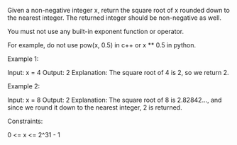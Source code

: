 Given a non-negative integer x, return the square root of x rounded down to
the nearest integer. The returned integer should be non-negative as well.

You must not use any built-in exponent function or operator.


For example, do not use pow(x, 0.5) in c++ or x ** 0.5 in python.



Example 1:


Input: x = 4
Output: 2
Explanation: The square root of 4 is 2, so we return 2.


Example 2:


Input: x = 8
Output: 2
Explanation: The square root of 8 is 2.82842..., and since we round it down
to the nearest integer, 2 is returned.



Constraints:


0 <= x <= 2^31 - 1




